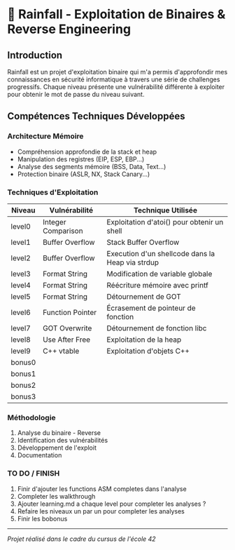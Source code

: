 # 🔐 Rainfall - Exploitation de Binaires & Reverse Engineering

## Introduction
Rainfall est un projet d'exploitation binaire qui m'a permis d'approfondir mes connaissances en sécurité informatique à travers une série de challenges progressifs. Chaque niveau présente une vulnérabilité différente à exploiter pour obtenir le mot de passe du niveau suivant.

## Compétences Techniques Développées

### Architecture Mémoire
- Compréhension approfondie de la stack et heap
- Manipulation des registres (EIP, ESP, EBP...)
- Analyse des segments mémoire (BSS, Data, Text...)
- Protection binaire (ASLR, NX, Stack Canary...)

### Techniques d'Exploitation
| Niveau | Vulnérabilité | Technique Utilisée |
|--------|---------------|-------------------|
| level0 | Integer Comparison | Exploitation d'atoi() pour obtenir un shell |
| level1 | Buffer Overflow | Stack Buffer Overflow |
| level2 | Buffer Overflow | Execution d'un shellcode dans la Heap via strdup |
| level3 | Format String | Modification de variable globale |
| level4 | Format String | Réécriture mémoire avec printf |
| level5 | Format String | Détournement de GOT |
| level6 | Function Pointer | Écrasement de pointeur de fonction |
| level7 | GOT Overwrite | Détournement de fonction libc |
| level8 | Use After Free | Exploitation de la heap |
| level9 | C++ vtable | Exploitation d'objets C++ |
| bonus0 | 
| bonus1 |
| bonus2 |
| bonus3 |


### Méthodologie
1. Analyse du binaire - Reverse
2. Identification des vulnérabilités
3. Développement de l'exploit
4. Documentation

### TO DO / FINISH
1. Finir d'ajouter les functions ASM completes dans l'analyse
2. Completer les walkthrough
3. Ajouter learning.md a chaque level pour completer les analyses ?
4. Refaire les niveaux un par un pour completer les analyses
5. Finir les bobonus

---
*Projet réalisé dans le cadre du cursus de l'école 42*

